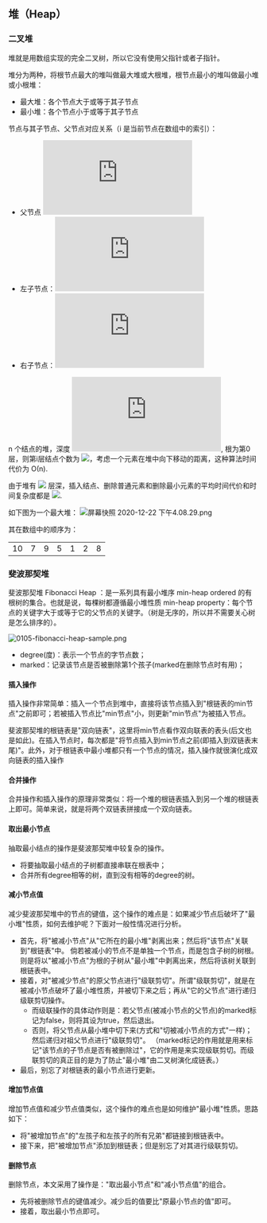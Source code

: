 ## 堆（Heap）

### 二叉堆

堆就是用数组实现的完全二叉树，所以它没有使用父指针或者子指针。

堆分为两种，将根节点最大的堆叫做最大堆或大根堆，根节点最小的堆叫做最小堆或小根堆：

- 最大堆：各个节点大于或等于其子节点
- 最小堆：各个节点小于或等于其子节点

节点与其子节点、父节点对应关系（i 是当前节点在数组中的索引）：

- 父节点 ![](http://latex.codecogs.com/svg.latex?floor((i-1)/2))
- 左子节点：![](http://latex.codecogs.com/svg.latex?i*2+1)
- 右子节点：![](http://latex.codecogs.com/svg.latex?i*2+2)

n 个结点的堆，深度 ![](https://latex.codecogs.com/svg.latex?h=%5Clog\%20n), 根为第0层，则第i层结点个数为 ![](https://latex.codecogs.com/svg.latex?2^i)，考虑一个元素在堆中向下移动的距离，这种算法时间代价为 Ο(n).

由于堆有 ![](https://latex.codecogs.com/svg.latex?\log%20n) 层深，插入结点、删除普通元素和删除最小元素的平均时间代价和时间复杂度都是 ![](https://latex.codecogs.com/svg.latex?O\log%20n).

如下图为一个最大堆：
![屏幕快照 2020-12-22 下午4.08.29.png](https://i.loli.net/2020/12/22/glfJnV697qCPZGm.png)

其在数组中的顺序为：

||||||||
|:----:|:----:|:----:|:----:|:----:|:----:|:----:|
| 10 | 7 | 9 | 5 | 1 | 2 | 8 |

### 斐波那契堆

斐波那契堆 Fibonacci Heap ：是一系列具有最小堆序 min-heap ordered 的有根树的集合。也就是说，每棵树都遵循最小堆性质 min-heap property：每个节点的关键字大于或等于它的父节点的关键字。（树是无序的，所以并不需要关心树是怎么排序的）。

![0105-fibonacci-heap-sample.png](https://s2.loli.net/2022/03/30/BJZpkVbYoauymq5.png)

- degree(度)：表示一个节点的字节点数；
- marked：记录该节点是否被删除第1个孩子(marked在删除节点时有用)；

#### 插入操作

插入操作非常简单：插入一个节点到堆中，直接将该节点插入到"根链表的min节点"之前即可；若被插入节点比"min节点"小，则更新"min节点"为被插入节点。

斐波那契堆的根链表是"双向链表"，这里将min节点看作双向联表的表头(后文也是如此)。在插入节点时，每次都是"将节点插入到min节点之前(即插入到双链表末尾)"。此外，对于根链表中最小堆都只有一个节点的情况，插入操作就很演化成双向链表的插入操作

#### 合并操作

合并操作和插入操作的原理非常类似：将一个堆的根链表插入到另一个堆的根链表上即可。简单来说，就是将两个双链表拼接成一个双向链表。

#### 取出最小节点

抽取最小结点的操作是斐波那契堆中较复杂的操作。

- 将要抽取最小结点的子树都直接串联在根表中；
- 合并所有degree相等的树，直到没有相等的degree的树。

#### 减小节点值

减少斐波那契堆中的节点的键值，这个操作的难点是：如果减少节点后破坏了"最小堆"性质，如何去维护呢？下面对一般性情况进行分析。

- 首先，将"被减小节点"从"它所在的最小堆"剥离出来；然后将"该节点"关联到"根链表"中。 倘若被减小的节点不是单独一个节点，而是包含子树的树根。则是将以"被减小节点"为根的子树从"最小堆"中剥离出来，然后将该树关联到根链表中。
- 接着，对"被减少节点"的原父节点进行"级联剪切"。所谓"级联剪切"，就是在被减小节点破坏了最小堆性质，并被切下来之后；再从"它的父节点"进行递归级联剪切操作。
  - 而级联操作的具体动作则是：若父节点(被减小节点的父节点)的marked标记为false，则将其设为true，然后退出。
  - 否则，将父节点从最小堆中切下来(方式和"切被减小节点的方式"一样)；然后递归对祖父节点进行"级联剪切"。
    （marked标记的作用就是用来标记"该节点的子节点是否有被删除过"，它的作用是来实现级联剪切。而级联剪切的真正目的是为了防止"最小堆"由二叉树演化成链表。）
- 最后，别忘了对根链表的最小节点进行更新。

#### 增加节点值

增加节点值和减少节点值类似，这个操作的难点也是如何维护"最小堆"性质。思路如下：

- 将"被增加节点"的"左孩子和左孩子的所有兄弟"都链接到根链表中。
- 接下来，把"被增加节点"添加到根链表；但是别忘了对其进行级联剪切。

#### 删除节点

删除节点，本文采用了操作是："取出最小节点"和"减小节点值"的组合。

- 先将被删除节点的键值减少。减少后的值要比"原最小节点的值"即可。
- 接着，取出最小节点即可。

